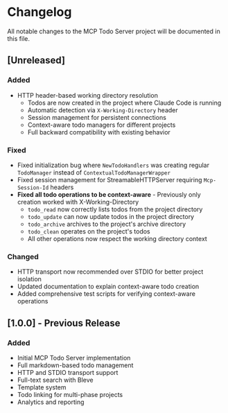# Changelog

All notable changes to the MCP Todo Server project will be documented in this file.

## [Unreleased]

### Added
- HTTP header-based working directory resolution
  - Todos are now created in the project where Claude Code is running
  - Automatic detection via `X-Working-Directory` header
  - Session management for persistent connections
  - Context-aware todo managers for different projects
  - Full backward compatibility with existing behavior

### Fixed
- Fixed initialization bug where `NewTodoHandlers` was creating regular `TodoManager` instead of `ContextualTodoManagerWrapper`
- Fixed session management for StreamableHTTPServer requiring `Mcp-Session-Id` headers
- **Fixed all todo operations to be context-aware** - Previously only creation worked with X-Working-Directory
  - `todo_read` now correctly lists todos from the project directory
  - `todo_update` can now update todos in the project directory
  - `todo_archive` archives to the project's archive directory
  - `todo_clean` operates on the project's todos
  - All other operations now respect the working directory context

### Changed
- HTTP transport now recommended over STDIO for better project isolation
- Updated documentation to explain context-aware todo creation
- Added comprehensive test scripts for verifying context-aware operations

## [1.0.0] - Previous Release

### Added
- Initial MCP Todo Server implementation
- Full markdown-based todo management
- HTTP and STDIO transport support
- Full-text search with Bleve
- Template system
- Todo linking for multi-phase projects
- Analytics and reporting
